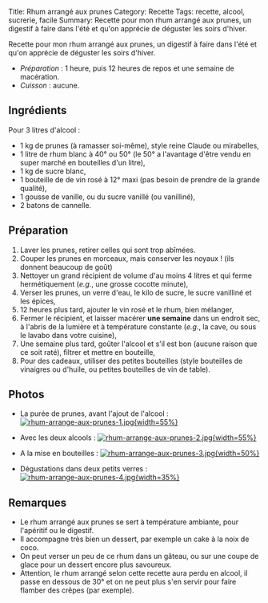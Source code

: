 Title: Rhum arrangé aux prunes
Category: Recette
Tags: recette, alcool, sucrerie, facile
Summary: Recette pour mon rhum arrangé aux prunes, un digestif à faire dans l'été et qu'on apprécie de déguster les soirs d'hiver.

Recette pour mon rhum arrangé aux prunes, un digestif à faire dans l'été et qu'on apprécie de déguster les soirs d'hiver.

- *Préparation* : 1 heure, puis 12 heures de repos et une semaine de macération.
- *Cuisson* : aucune.

## Ingrédients
Pour 3 litres d'alcool :

- 1 kg de prunes (à ramasser soi-même), style reine Claude ou mirabelles,
- 1 litre de rhum blanc à 40° ou 50° (le 50° a l'avantage d'être vendu en super marché en bouteilles d'un litre),
- 1 kg de sucre blanc,
- 1 bouteille de de vin rosé à 12° maxi (pas besoin de prendre de la grande qualité),
- 1 gousse de vanille, ou du sucre vanillé (ou vanilliné),
- 2 batons de cannelle.

## Préparation
1. Laver les prunes, retirer celles qui sont trop abîmées.
2. Couper les prunes en morceaux, mais conserver les noyaux ! (ils donnent beaucoup de goût)
3. Nettoyer un grand récipient de volume d'au moins 4 litres et qui ferme hermétiquement (*e.g.*, une grosse cocotte minute),
4. Verser les prunes, un verre d'eau, le kilo de sucre, le sucre vanilliné et les épices,
5. 12 heures plus tard, ajouter le vin rosé et le rhum, bien mélanger,
6. Fermer le récipient, et laisser macérer **une semaine** dans un endroit sec, à l'abris de la lumière et à température constante (*e.g.*, la cave, ou sous le lavabo dans votre cuisine),
7. Une semaine plus tard, goûter l'alcool et s'il est bon (aucune raison que ce soit raté), filtrer et mettre en bouteille,
8. Pour des cadeaux, utiliser des petites bouteilles (style bouteilles de vinaigres ou d'huile, ou petites bouteilles de vin de table).

## Photos
- La purée de prunes, avant l'ajout de l'alcool :
  [![rhum-arrange-aux-prunes-1.jpg]({filename}images/rhum-arrange-aux-prunes-1.jpg){width=55%}]({filename}images/rhum-arrange-aux-prunes-1.jpg)

- Avec les deux alcools :
  [![rhum-arrange-aux-prunes-2.jpg]({filename}images/rhum-arrange-aux-prunes-2.jpg){width=55%}]({filename}images/rhum-arrange-aux-prunes-2.jpg)

- A la mise en bouteilles :
  [![rhum-arrange-aux-prunes-3.jpg]({filename}images/rhum-arrange-aux-prunes-3.jpg){width=50%}]({filename}images/rhum-arrange-aux-prunes-3.jpg)

- Dégustations dans deux petits verres :
  [![rhum-arrange-aux-prunes-4.jpg]({filename}images/rhum-arrange-aux-prunes-4.jpg){width=35%}]({filename}images/rhum-arrange-aux-prunes-4.jpg)


## Remarques
- Le rhum arrangé aux prunes se sert à température ambiante, pour l'apéritif ou le digestif.
- Il accompagne très bien un dessert, par exemple un cake à la noix de coco.
- On peut verser un peu de ce rhum dans un gâteau, ou sur une coupe de glace pour un dessert encore plus savoureux.
- Attention, le rhum arrangé selon cette recette aura perdu en alcool, il passe en dessous de 30° et on ne peut plus s'en servir pour faire flamber des crêpes (par exemple).
